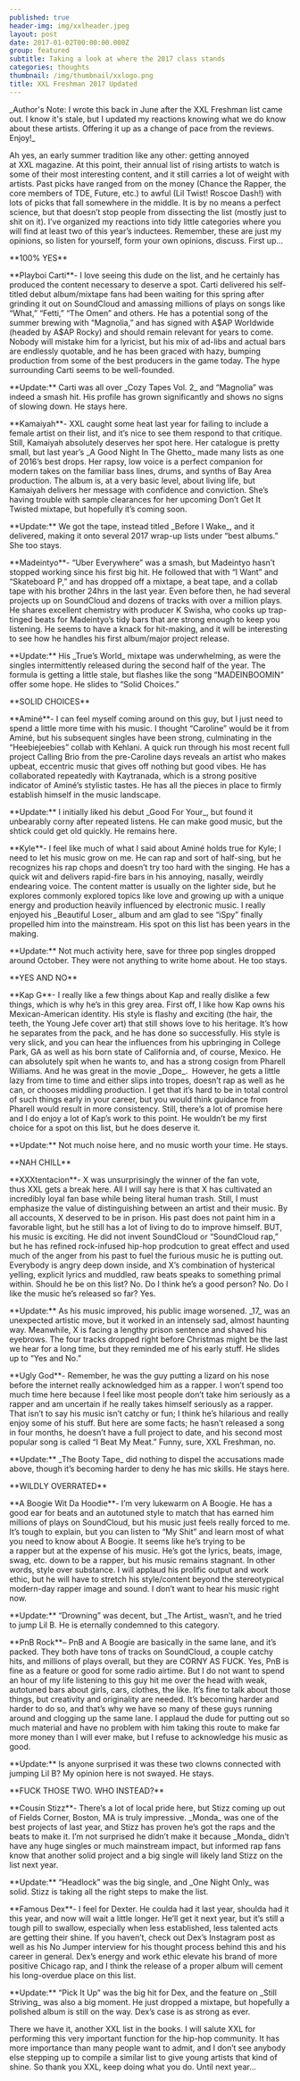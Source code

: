 ```yaml
---
published: true
header-img: img/xxlheader.jpeg
layout: post
date: 2017-01-02T00:00:00.000Z
group: featured
subtitle: Taking a look at where the 2017 class stands
categories: thoughts
thumbnail: /img/thumbnail/xxlogo.png
title: XXL Freshman 2017 Updated
---
```

<p>_Author's Note: I wrote this back in June after the XXL Freshman list came out. I know it's stale, but I updated my reactions knowing what we do know about these artists. Offering it up as a change of pace from the reviews. Enjoy!_</p>

<p>Ah yes, an early summer tradition like any other: getting annoyed at XXL magazine. At this point, their annual list of rising artists to watch is some of their most interesting content, and it still carries a lot of weight with artists. Past picks have ranged from on the money (Chance the Rapper, the core members of TDE, Future, etc.) to awful (Lil Twist! Roscoe Dash!) with lots of picks that fall somewhere in the middle. It is by no means a perfect science, but that doesn’t stop people from dissecting the list (mostly just to shit on it). I’ve organized my reactions into tidy little categories where you will find at least two of this year’s inductees. Remember, these are just my opinions, so listen for yourself, form your own opinions, discuss. First up…</p>

<p>**100% YES**</p>

<p>**Playboi Carti**- I love seeing this dude on the list, and he certainly has produced the content necessary to deserve a spot. Carti delivered his self-titled debut album/mixtape fans had been waiting for this spring after grinding it out on SoundCloud and amassing millions of plays on songs like “What,” “Fetti,” “The Omen” and others. He has a potential song of the summer brewing with “Magnolia,” and has signed with A$AP Worldwide (headed by A$AP Rocky) and should remain relevant for years to come. Nobody will mistake him for a lyricist, but his mix of ad-libs and actual bars are endlessly quotable, and he has been graced with hazy, bumping production from some of the best producers in the game today. The hype surrounding Carti seems to be well-founded.</p>

<p>**Update:** Carti was all over _Cozy Tapes Vol. 2_ and “Magnolia” was indeed a smash hit. His profile has grown significantly and shows no signs of slowing down. He stays here.</p>

<p>**Kamaiyah**- XXL caught some heat last year for failing to include a female artist on their list, and it’s nice to see them respond to that critique. Still, Kamaiyah absolutely deserves her spot here. Her catalogue is pretty small, but last year’s _A Good Night In The Ghetto_ made many lists as one of 2016’s best drops. Her rapsy, low voice is a perfect companion for modern takes on the familiar bass lines, drums, and synths of Bay Area production. The album is, at a very basic level, about living life, but Kamaiyah delivers her message with confidence and conviction. She’s having trouble with sample clearances for her upcoming Don’t Get It Twisted mixtape, but hopefully it’s coming soon.</p>

<p>**Update:** We got the tape, instead titled _Before I Wake_, and it delivered, making it onto several 2017 wrap-up lists under “best albums.” She too stays.</p>

<p>**Madeintyo**- “Uber Everywhere” was a smash, but Madeintyo hasn’t stopped working since his first big hit. He followed that with “I Want” and “Skateboard P,” and has dropped off a mixtape, a beat tape, and a collab tape with his brother 24hrs in the last year. Even before then, he had several projects up on SoundCloud and dozens of tracks with over a million plays. He shares excellent chemistry with producer K Swisha, who cooks up trap-tinged beats for Madeintyo’s tidy bars that are strong enough to keep you listening. He seems to have a knack for hit-making, and it will be interesting to see how he handles his first album/major project release.</p>

<p>**Update:** His _True’s World_ mixtape was underwhelming, as were the singles intermittently released during the second half of the year. The formula is getting a little stale, but flashes like the song “MADEINBOOMIN” offer some hope. He slides to “Solid Choices.”</p>

<p>**SOLID CHOICES**</p>

<p>**Aminé**- I can feel myself coming around on this guy, but I just need to spend a little more time with his music. I thought “Caroline” would be it from Aminé, but his subsequent singles have been strong, culminating in the “Heebiejeebies” collab with Kehlani. A quick run through his most recent full project Calling Brio from the pre-Caroline days reveals an artist who makes upbeat, eccentric music that gives off nothing but good vibes. He has collaborated repeatedly with Kaytranada, which is a strong positive indicator of Aminé’s stylistic tastes. He has all the pieces in place to firmly establish himself in the music landscape.</p>

<p>**Update:** I initially liked his debut _Good For Your_, but found it unbearably corny after repeated listens. He can make good music, but the shtick could get old quickly. He remains here.</p>

<p>**Kyle**- I feel like much of what I said about Aminé holds true for Kyle; I need to let his music grow on me. He can rap and sort of half-sing, but he recognizes his rap chops and doesn’t try too hard with the singing. He has a quick wit and delivers rapid-fire bars in his annoying, nasally, weirdly endearing voice. The content matter is usually on the lighter side, but he explores commonly explored topics like love and growing up with a unique energy and production heavily influenced by electronic music. I really enjoyed his _Beautiful Loser_ album and am glad to see “iSpy” finally propelled him into the mainstream. His spot on this list has been years in the making.</p>

<p>**Update:** Not much activity here, save for three pop singles dropped around October. They were not anything to write home about. He too stays.</p>

<p>**YES AND NO**</p>

<p>**Kap G**- I really like a few things about Kap and really dislike a few things, which is why he’s in this grey area. First off, I like how Kap owns his Mexican-American identity. His style is flashy and exciting (the hair, the teeth, the Young Jefe cover art) that still shows love to his heritage. It’s how he separates from the pack, and he has done so successfully. His style is very slick, and you can hear the influences from his upbringing in College Park, GA as well as his born state of California and, of course, Mexico. He can absolutely spit when he wants to, and has a strong cosign from Pharell Williams. And he was great in the movie _Dope_.  However, he gets a little lazy from time to time and either slips into tropes, doesn’t rap as well as he can, or chooses middling production. I get that it’s hard to be in total control of such things early in your career, but you would think guidance from Pharell would result in more consistency. Still, there’s a lot of promise here and I do enjoy a lot of Kap’s work to this point. He wouldn’t be my first choice for a spot on this list, but he does deserve it.</p>

<p>**Update:** Not much noise here, and no music worth your time. He stays.</p>

<p>**NAH CHILL**</p>

<p>**XXXtentacion**- X was unsurprisingly the winner of the fan vote, thus XXL gets a break here. All I will say here is that X has cultivated an incredibly loyal fan base while being literal human trash. Still, I must emphasize the value of distinguishing between an artist and their music. By all accounts, X deserved to be in prison. His past does not paint him in a favorable light, but he still has a lot of living to do to improve himself. BUT, his music is exciting. He did not invent SoundCloud or “SoundCloud rap,” but he has refined rock-infused hip-hop prodcution to great effect and used much of the anger from his past to fuel the furious music he is putting out. Everybody is angry deep down inside, and X’s combination of hysterical yelling, explicit lyrics and muddled, raw beats speaks to something primal within. Should he be on this list? No. Do I think he’s a good person? No. Do I like the music he’s released so far? Yes.</p>

<p>**Update:** As his music improved, his public image worsened. _17_ was an unexpected artistic move, but it worked in an intensely sad, almost haunting way. Meanwhile, X is facing a lengthy prison sentence and shaved his eyebrows. The four tracks dropped right before Christmas might be the last we hear for a long time, but they reminded me of his early stuff. He slides up to “Yes and No.”</p>

<p>**Ugly God**- Remember, he was the guy putting a lizard on his nose before the internet really acknowledged him as a rapper. I won’t spend too much time here because I feel like most people don’t take him seriously as a rapper and am uncertain if he really takes himself seriously as a rapper. That isn’t to say his music isn’t catchy or fun; I think he’s hilarious and really enjoy some of his stuff. But here are some facts; he hasn’t released a song in four months, he doesn’t have a full project to date, and his second most popular song is called “I Beat My Meat.” Funny, sure, XXL Freshman, no.</p>

<p>**Update:** _The Booty Tape_ did nothing to dispel the accusations made above, though it’s becoming harder to deny he has mic skills. He stays here.</p> 

<p>**WILDLY OVERRATED**</p>

<p>**A Boogie Wit Da Hoodie**- I’m very lukewarm on A Boogie. He has a good ear for beats and an autotuned style to match that has earned him millions of plays on SoundCloud, but his music just feels really forced to me. It’s tough to explain, but you can listen to “My Shit” and learn most of what you need to know about A Boogie. It seems like he’s trying to be a rapper but at the expense of his music. He’s got the lyrics, beats, image, swag, etc. down to be a rapper, but his music remains stagnant. In other words, style over substance. I will applaud his prolific output and work ethic, but he will have to stretch his style/content beyond the stereotypical modern-day rapper image and sound. I don’t want to hear his music right now.</p>

<p>**Update:** “Drowning” was decent, but _The Artist_ wasn’t, and he tried to jump Lil B. He is eternally condemned to this category.</p>

<p>**PnB Rock**– PnB and A Boogie are basically in the same lane, and it’s packed. They both have tons of tracks on SoundCloud, a couple catchy hits, and millions of plays overall, but they are CORNY AS FUCK. Yes, PnB is fine as a feature or good for some radio airtime. But I do not want to spend an hour of my life listening to this guy hit me over the head with weak, autotuned bars about girls, cars, clothes, the like. It’s fine to talk about those things, but creativity and originality are needed. It’s becoming harder and harder to do so, and that’s why we have so many of these guys running around and clogging up the same lane. I applaud the dude for putting out so much material and have no problem with him taking this route to make far more money than I will ever make, but I refuse to acknowledge his music as good.</p>

<p>**Update:** Is anyone surprised it was these two clowns connected with jumping Lil B? My opinion here is not swayed. He stays.</p>

<p>**FUCK THOSE TWO. WHO INSTEAD?**</p>

<p>**Cousin Stizz**- There’s a lot of local pride here, but Stizz coming up out of Fields Corner, Boston, MA is truly impressive. _Monda_ was one of the best projects of last year, and Stizz has proven he’s got the raps and the beats to make it. I’m not surprised he didn’t make it because _Monda_ didn’t have any huge singles or much mainstream impact, but informed rap fans know that another solid project and a big single will likely land Stizz on the list next year.</p>

<p>**Update:** “Headlock” was the big single, and _One Night Only_ was solid. Stizz is taking all the right steps to make the list.</p> 

<p>**Famous Dex**- I feel for Dexter. He coulda had it last year, shoulda had it this year, and now will wait a little longer. He’ll get it next year, but it’s still a tough pill to swallow, especially when less established, less talented acts are getting their shine. If you haven’t, check out Dex’s Instagram post as well as his No Jumper interview for his thought process behind this and his career in general. Dex’s energy and work ethic elevate his brand of more positive Chicago rap, and I think the release of a proper album will cement his long-overdue place on this list.</p>

<p>**Update:** “Pick It Up” was the big hit for Dex, and the feature on _Still Striving_ was also a big moment. He just dropped a mixtape, but hopefully a polished album is still on the way. Dex’s case is as strong as ever.</p>

<p>There we have it, another XXL list in the books. I will salute XXL for performing this very important function for the hip-hop community. It has more importance than many people want to admit, and I don’t see anybody else stepping up to compile a similar list to give young artists that kind of shine. So thank you XXL, keep doing what you do. Until next year…</p>

